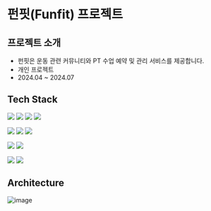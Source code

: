 # 펀핏(Funfit) 프로젝트
## 프로젝트 소개
- 펀핏은 운동 관련 커뮤니티와 PT 수업 예약 및 관리 서비스를 제공합니다.
- 개인 프로젝트
- 2024.04 ~ 2024.07


## Tech Stack
<img src="https://img.shields.io/badge/Java-7D929E?style=plastic&logo=Java&logoColor=white"> <img src="https://img.shields.io/badge/Spring Boot-6DB33F?style=plastic&logo=spring&logoColor=white"> <img src="https://img.shields.io/badge/Spring Cloud-6DB33F?style=plastic&logo=spring&logoColor=white"> <img src="https://img.shields.io/badge/JPA/Hibernate-1A1A1A?style=plastic&logo=JPA&logoColor=white">

<img src="https://img.shields.io/badge/MySQL-4479A1?style=plastic&logo=mysql&logoColor=white"> <img src="https://img.shields.io/badge/Redis-FF4438?style=plastic&logo=redis&logoColor=white"> <img src="https://img.shields.io/badge/MongoDB-47A248?style=plastic&logo=mongodb&logoColor=white">

<img src="https://img.shields.io/badge/RabbitMQ-FF6600?style=plastic&logo=rabbitmq&logoColor=white"> <img src="https://img.shields.io/badge/Docker-2496ED?style=plastic&logo=docker&logoColor=white"> 

<img src="https://img.shields.io/badge/GitHub Actions-2088FF?style=plastic&logo=githubactions&logoColor=white"> <img src="https://img.shields.io/badge/AWS EC2-FF9900?style=plastic&logo=amazonec2&logoColor=white">

## Architecture
![image](https://github.com/Funfit-Project/community-service/assets/108605017/e4124db2-39ee-49ae-94b7-a3a61ec681e5)




<!--

**Here are some ideas to get you started:**

🙋‍♀️ A short introduction - what is your organization all about?
🌈 Contribution guidelines - how can the community get involved?
👩‍💻 Useful resources - where can the community find your docs? Is there anything else the community should know?
🍿 Fun facts - what does your team eat for breakfast?
🧙 Remember, you can do mighty things with the power of [Markdown](https://docs.github.com/github/writing-on-github/getting-started-with-writing-and-formatting-on-github/basic-writing-and-formatting-syntax)
-->
